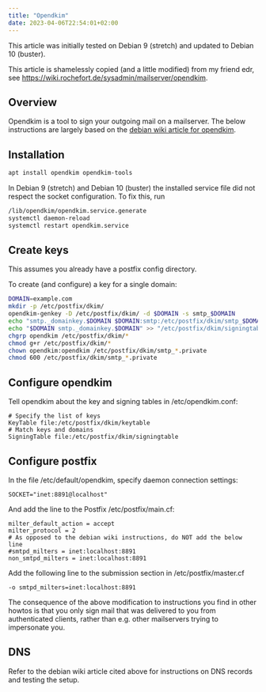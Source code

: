 ```yaml
---
title: "Opendkim"
date: 2023-04-06T22:54:01+02:00
---
```


This article was initially tested on Debian 9 (stretch) and updated to Debian 10 (buster).

This article is shamelessly copied (and a little modified) from my friend edr, see https://wiki.rochefort.de/sysadmin/mailserver/opendkim.

## Overview

Opendkim is a tool to sign your outgoing mail on a mailserver. The below instructions are largely based on the [debian wiki article for opendkim](/https://wiki.debian.org/opendkim).

## Installation

```bash
apt install opendkim opendkim-tools
```

In Debian 9 (stretch) and Debian 10 (buster) the installed service file did not respect the socket configuration. To fix this, run
```bash
/lib/opendkim/opendkim.service.generate
systemctl daemon-reload
systemctl restart opendkim.service
```

## Create keys

This assumes you already have a postfix config directory.

To create (and configure) a key for a single domain:

```bash
DOMAIN=example.com
mkdir -p /etc/postfix/dkim/
opendkim-genkey -D /etc/postfix/dkim/ -d $DOMAIN -s smtp_$DOMAIN
echo "smtp._domainkey.$DOMAIN $DOMAIN:smtp:/etc/postfix/dkim/smtp_$DOMAIN.private" >> /etc/postfix/dkim/keytable
echo "$DOMAIN smtp._domainkey.$DOMAIN" >> "/etc/postfix/dkim/signingtable"
chgrp opendkim /etc/postfix/dkim/*
chmod g+r /etc/postfix/dkim/*
chown opendkim:opendkim /etc/postfix/dkim/smtp_*.private
chmod 600 /etc/postfix/dkim/smtp_*.private
```

## Configure opendkim

Tell opendkim about the key and signing tables in /etc/opendkim.conf:

```
# Specify the list of keys
KeyTable file:/etc/postfix/dkim/keytable
# Match keys and domains
SigningTable file:/etc/postfix/dkim/signingtable
```

## Configure postfix

In the file /etc/default/opendkim, specify daemon connection settings:

```
SOCKET="inet:8891@localhost"
```

And add the line to the Postfix /etc/postfix/main.cf:

```
milter_default_action = accept
milter_protocol = 2
# As opposed to the debian wiki instructions, do NOT add the below line
#smtpd_milters = inet:localhost:8891
non_smtpd_milters = inet:localhost:8891
```

Add the following line to the submission section in /etc/postfix/master.cf

```
-o smtpd_milters=inet:localhost:8891
```

The consequence of the above modification to instructions you find in other howtos is that you only sign mail that was delivered to you from authenticated clients, rather than e.g. other mailservers trying to impersonate you.

## DNS

Refer to the debian wiki article cited above for instructions on DNS records and testing the setup.
